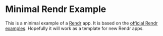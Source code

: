 Minimal Rendr Example
==============

This is a minimal example of a [Rendr](https://github.com/rendrjs/rendr) app.
It is based on the [official Rendr examples](https://github.com/rendrjs/rendr-examples).
Hopefully it will work as a template for new Rendr apps.


